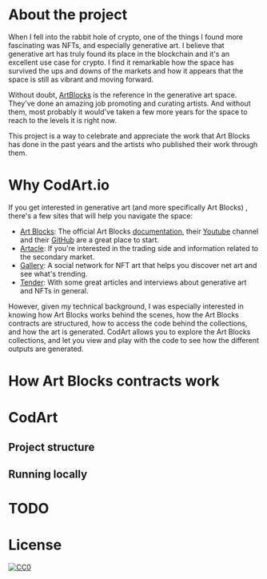 # About the project

When I fell into the rabbit hole of crypto, one of the things I found more fascinating was NFTs, and especially generative art. I believe that generative art has truly found its place in the blockchain and it's an excellent use case for crypto. I find it remarkable how the space has survived the ups and downs of the markets and how it appears that the space is still as vibrant and moving forward.

Without doubt, [ArtBlocks](https://www.artblocks.io/) is the reference in the generative art space. They've done an amazing job promoting and curating artists. And without them, most probably it would've taken a few more years for the space to reach to the levels it is right now.

This project is a way to celebrate and appreciate the work that Art Blocks has done in the past years and the artists who published their work through them.

# Why CodArt.io

If you get interested in generative art (and more specifically Art Blocks) , there's a few sites that will help you navigate the space:

- [Art Blocks](https://www.artblocks.io/): The official Art Blocks [documentation](https://docs.artblocks.io/), their [Youtube](https://www.youtube.com/channel/UCJ3do9nWP6qaJkcbxZaJZ4w) channel and their [GitHub](https://github.com/ArtBlocks) are a great place to start.
- [Artacle](https://artacle.io/): If you're interested in the trading side and information related to the secondary market.
- [Gallery](https://gallery.so/): A social network for NFT art that helps you discover net art and see what's trending.
- [Tender](https://tender.art/): With some great articles and interviews about generative art and NFTs in general.

However, given my technical background, I was especially interested in knowing how Art Blocks works behind the scenes, how the Art Blocks contracts are structured, how to access the code behind the collections, and how the art is generated. CodArt allows you to explore the Art Blocks collections, and let you view and play with the code to see how the different outputs are generated.

# How Art Blocks contracts work

# CodArt

## Project structure

## Running locally

# TODO

# License

[![CC0](https://mirrors.creativecommons.org/presskit/buttons/88x31/svg/cc-zero.svg)](https://creativecommons.org/publicdomain/zero/1.0/)